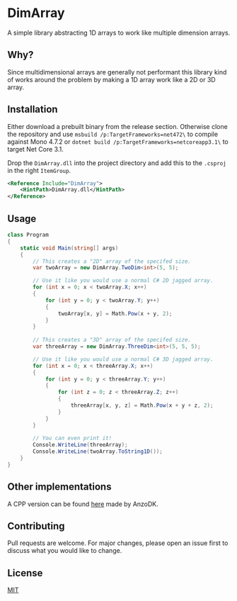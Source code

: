 # DimArray

A simple library abstracting 1D arrays to work like multiple dimension arrays.

## Why?
Since multidimensional arrays are generally not performant this library kind of works around the problem by making a 1D array work like a 2D or 3D array.

## Installation

Either download a prebuilt binary from the release section.
Otherwise clone the repository and use `msbuild /p:TargetFrameworks=net472\` to compile against Mono 4.7.2 or `dotnet build /p:TargetFrameworks=netcoreapp3.1\` to target Net Core 3.1.

Drop the `DimArray.dll` into the project directory and add this to the `.csproj` in the right `ItemGroup`.
```xml
<Reference Include="DimArray">
    <HintPath>DimArray.dll</HintPath>
</Reference>
```

## Usage

```csharp
class Program
{
    static void Main(string[] args)
    {
        // This creates a "2D" array of the specifed size.
        var twoArray = new DimArray.TwoDim<int>(5, 5);

        // Use it like you would use a normal C# 2D jagged array.
        for (int x = 0; x < twoArray.X; x++)
        {
            for (int y = 0; y < twoArray.Y; y++)
            {
                twoArray[x, y] = Math.Pow(x + y, 2);
            }
        }
        
        // This creates a "3D" array of the specifed size.
        var threeArray = new DimArray.ThreeDim<int>(5, 5, 5);

        // Use it like you would use a normal C# 3D jagged array.
        for (int x = 0; x < threeArray.X; x++)
        {
            for (int y = 0; y < threeArray.Y; y++)
            {
                for (int z = 0; z < threeArray.Z; z++)
                {
                    threeArray[x, y, z] = Math.Pow(x + y + z, 2);
                }
            }
        } 
        
        // You can even print it!
        Console.WriteLine(threeArray);
        Console.WriteLine(twoArray.ToString1D());
    }
}

```

## Other implementations
A CPP version can be found [here](https://github.com/AnzoDK/DimArray) made by AnzoDK.

## Contributing
Pull requests are welcome. For major changes, please open an issue first to discuss what you would like to change.

## License
[MIT](https://github.com/samhamnam/DimArray/blob/master/license)
